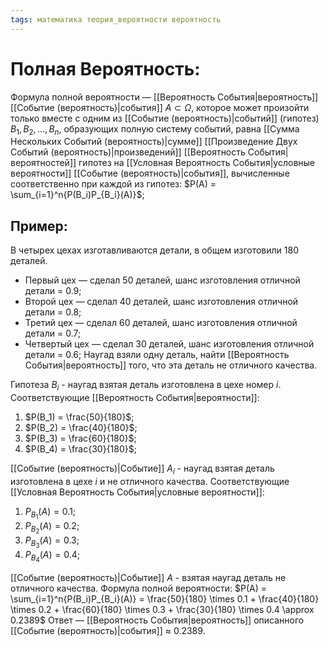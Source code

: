 ```yaml
---
tags: математика теория_вероятности вероятность
---
```

# Полная Вероятность:
Формула полной вероятности — [[Вероятность События|вероятность]] [[Событие (вероятность)|события]] $A \subset \Omega$, которое может произойти только вместе с одним из [[Событие (вероятность)|событий]] (гипотез) $B_1,B_2,...,B_n$, образующих полную систему событий, равна [[Сумма Нескольких Событий (вероятность)|сумме]] [[Произведение Двух Событий (вероятность)|произведений]] [[Вероятность События|вероятностей]] гипотез на [[Условная Вероятность События|условные вероятности]] [[Событие (вероятность)|события]], вычисленные соответственно при каждой из гипотез: $P(A) = \sum_{i=1}^n{P(B_i)P_{B_i}(A)}$;

## Пример:
В четырех цехах изготавливаются детали, в общем изготовили 180 деталей.
* Первый цех — сделал 50 деталей, шанс изготовления отличной детали = 0.9;
* Второй цех — сделал 40 деталей, шанс изготовления отличной детали = 0.8;
* Третий цех — сделал 60 деталей, шанс изготовления отличной детали = 0.7;
* Четвертый цех — сделал 30 деталей, шанс изготовления отличной детали = 0.6;
Наугад взяли одну деталь, найти [[Вероятность События|вероятность]] того, что эта деталь не отличного качества.

Гипотеза $B_i$ - наугад взятая деталь изготовлена в цехе номер $i$.
Соответствующие [[Вероятность События|вероятности]]:
1) $P(B_1) = \frac{50}{180}$;
2) $P(B_2) = \frac{40}{180}$;
3) $P(B_3) = \frac{60}{180}$;
4) $P(B_4) = \frac{30}{180}$;

[[Событие (вероятность)|Событие]] $A_i$ - наугад взятая деталь изготовлена в цехе $i$ и не отличного качества.
Соответствующие [[Условная Вероятность События|условные вероятности]]:
1) $P_{B_1}(A) = 0.1$;
2) $P_{B_2}(A) = 0.2$;
3) $P_{B_3}(A) = 0.3$;
4) $P_{B_4}(A) = 0.4$;

[[Событие (вероятность)|Событие]] $A$ - взятая наугад деталь не отличного качества.
Формула полной вероятности:
$P(A) = \sum_{i=1}^n{P(B_i)P_{B_i}(A)} = \frac{50}{180} \times 0.1 + \frac{40}{180} \times 0.2 + \frac{60}{180} \times 0.3 + \frac{30}{180} \times 0.4 \approx 0.2389$
Ответ — [[Вероятность События|вероятность]] описанного [[Событие (вероятность)|события]] $\approx$ 0.2389.